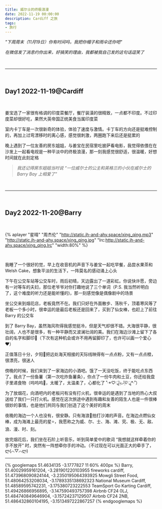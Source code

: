 ```yaml
---
title: 威尔士的终极浪漫
date: 2022-11-19 00:00:00
description: Cardiff 之旅
tags:
- 旅行
---
```


*"下周周末（11月19日）你有时间吗，我把你帽子和雨伞还你吧"* 

*在微信发了消息约你出来，好搞笑的理由，我都被我自己发的这句话逗笑了*

<br>

---

<br>

## Day1 2022-11-19@Cardiff

<br>

姜宝选了一家很有格调的印度菜餐厅，餐厅装潢的很精致，一点都不印度。不过印度菜却很好吃，果然大英帝国正统美食当属印度菜

室内卡丁车是一次很新奇的体验，体验了速度与激情。卡丁车的方向还是挺难控制的，再加上过弯漂移时的离心感，感觉很刺激，两圈跑下来后还是挺累的

晚上遇到了一位友善的房东姐姐，与姜宝在民宿里吃披萨看电影，我觉得依偎在在沙发上一起看电视是一种平淡中的终极浪漫，那一刻我感觉很舒适，很温暖，好想时间就在此刻定格

> *我还记得房东姐姐当时说 “一位威尔士的公主和英格兰的小伙在威尔士的 Barry Bay 上相爱了”*

<br>

---

<br>


## Day2 2022-11-20@Barry

<br>

{% aplayer 
"星晴" 
"周杰伦" 
"http://static.jh-and-ahy.space/xing_qing.mp3" 
"http://static.jh-and-ahy.space/xing_qing.jpg" 
"lrc:http://static.jh-and-ahy.space/xing_qing.lrc" 
"width:80%" 
%}

<br>

我睡了一个很好的觉，早上在收音机的声音下与姜宝一起吃早餐，品尝水果茶和 Welsh Cake，想象平淡的生活下，一阵莫名的感动涌上心头

下午在公交车站等公交车时，雨后初晴，天边露出了一道彩虹。你说快许愿，旁边有一对等车的夫妇，那位老爷爷对你打趣地说了三个单词（P.S. 我当然听明白了，这个难度的听力还是能听懂的)，那一刻感觉像是偶像剧中的场景

坐公交来到烟花店，老板竟然不在。我们只好在外面散步、荡秋千，顶着寒风等了老板一个多小时，很幸运的是最后老板还是回来了，买到了仙女棒，也赶上了前往 Barry 的公交车

到了 Barry Bay，虽然海风吹得我感觉挺冷，但是天气却很不错。大海很平静，很壮阔，人也不是很多，有一种平静而又波澜壮阔的美。我们在海边沙滩上留下了各自的名字和脚印👣（下次有这种机会或许不用再留脚印了，也许可以画一个爱心❤️）

正值落日十分，夕阳🌇把远处海天相接的天际线映得有一点点粉，又有一点点橙，很漂亮，很迷人

傍晚的时候，我们来到了一家海边的小酒吧。饿了一天没吃饭，终于能吃点东西了。我点了一份鱼薯（第一次吃炸鱼薯条），你点了一份牛肉和土豆，你还给我盘子里递食物（呜呜呜🥺，太暖了，太温柔了，心都化了 ˚‧\*♡ॢ˃̶̤̀◡˂̶̤́♡ॢ\*‧˚）

为了放烟花，向酒吧内的老板问有没有打火机，很幸运的是遇到了当地的热心大叔送给了我们一只打火机。感觉在这次旅途中遇到有趣和友善的陌生人也是一件很棒很妙的事情，也是他们共同与我们创造了这个美好的周末

夜晚的海边一个人也没有，很安静。只有海浪🌊拍打沙滩的声音。在海边点燃仙女棒，成为海滩上最亮的星⭐️，我愿称之为威、尔、士、海、滩、究、极、无、敌、浪、漫、时、刻。

放完烟花后，我们坐在石阶上听音乐，听到简单爱中的歌词 “我想就这样牵着你的手不放开” 时，突然有一阵想牵你手的冲动。（不过现在可以光面正大的牵手了，ლ(⌒▽⌒ლ)

---

{% googlemaps 51.4634135 -3.1777827 11 60% 400px %}
    Barry, 51.40029959161204, -3.281901220103955
    fireworks cardiff, 51.473968090824144, -3.2350195064393925
    Mowgli Street Food, 51.48064253208034, -3.1789335138692323
    National Museum Cardiff, 51.48589595742231, -3.175380723222553
    TeamSport Go Karting Cardiff, 51.49426866956895, -3.147590493757398
    Airbnb CF24 0LJ, 51.484740849646904, -3.15724237129507
    Airbnb CF24 2NB, 51.486432860104195, -3.1513497222867257
{% endgooglemaps %}
